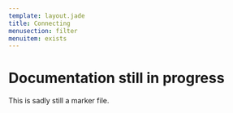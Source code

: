 ```yaml
---
template: layout.jade
title: Connecting
menusection: filter
menuitem: exists
---
```



# Documentation still in progress

This is sadly still a marker file.

